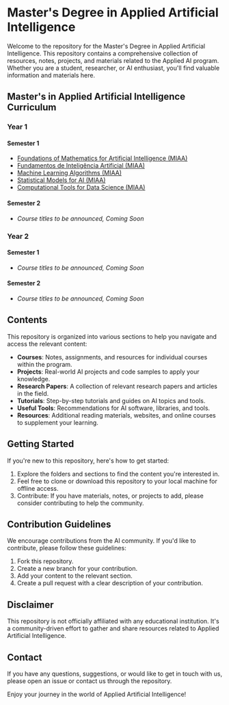 # Master's Degree in Applied Artificial Intelligence

Welcome to the repository for the Master's Degree in Applied Artificial Intelligence. This repository contains a comprehensive collection of resources, notes, projects, and materials related to the Applied AI program. Whether you are a student, researcher, or AI enthusiast, you'll find valuable information and materials here.

## Master's in Applied Artificial Intelligence Curriculum

### Year 1

#### Semester 1
- [Foundations of Mathematics for Artificial Intelligence (MIAA)](https://github.com/EnmanuelMartinsAbilheira/Masters_Degree_in_Applied_Artificial_Intelligence/tree/main/Fundamentos%20de%20matemática%20para%20a%20inteligência%20artificial)
- [Fundamentos de Inteligência Artificial (MIAA)](https://github.com/EnmanuelMartinsAbilheira/Masters_Degree_in_Applied_Artificial_Intelligence/tree/main/Fundamentos%20de%20Inteligência%20Artificial)
- [Machine Learning Algorithms (MIAA)](https://github.com/EnmanuelMartinsAbilheira/Masters_Degree_in_Applied_Artificial_Intelligence/tree/main/Algoritmos%20de%20aprendizagem%20máquina)
- [Statistical Models for AI (MIAA)](https://github.com/EnmanuelMartinsAbilheira/Masters_Degree_in_Applied_Artificial_Intelligence/tree/main/Modelos%20Estatísticos%20para%20IA)
- [Computational Tools for Data Science (MIAA)](https://github.com/EnmanuelMartinsAbilheira/Masters_Degree_in_Applied_Artificial_Intelligence/tree/main/Ferramentas%20Computacionais%20para%20ciência%20dos%20dados)


#### Semester 2
- *Course titles to be announced, Coming Soon*

### Year 2

#### Semester 1
- *Course titles to be announced, Coming Soon*

#### Semester 2
- *Course titles to be announced, Coming Soon*



## Contents

This repository is organized into various sections to help you navigate and access the relevant content:

- **Courses**: Notes, assignments, and resources for individual courses within the program.
- **Projects**: Real-world AI projects and code samples to apply your knowledge.
- **Research Papers**: A collection of relevant research papers and articles in the field.
- **Tutorials**: Step-by-step tutorials and guides on AI topics and tools.
- **Useful Tools**: Recommendations for AI software, libraries, and tools.
- **Resources**: Additional reading materials, websites, and online courses to supplement your learning.

## Getting Started

If you're new to this repository, here's how to get started:

1. Explore the folders and sections to find the content you're interested in.
2. Feel free to clone or download this repository to your local machine for offline access.
3. Contribute: If you have materials, notes, or projects to add, please consider contributing to help the community.

## Contribution Guidelines

We encourage contributions from the AI community. If you'd like to contribute, please follow these guidelines:

1. Fork this repository.
2. Create a new branch for your contribution.
3. Add your content to the relevant section.
4. Create a pull request with a clear description of your contribution.

## Disclaimer

This repository is not officially affiliated with any educational institution. It's a community-driven effort to gather and share resources related to Applied Artificial Intelligence.

## Contact

If you have any questions, suggestions, or would like to get in touch with us, please open an issue or contact us through the repository.

Enjoy your journey in the world of Applied Artificial Intelligence!
